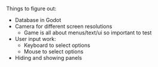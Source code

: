 Things to figure out:

- Database in Godot
- Camera for different screen resolutions
	- Game is all about menus/text/ui so important to test
- User input work:
	- Keyboard to select options
	- Mouse to select options
- Hiding and showing panels